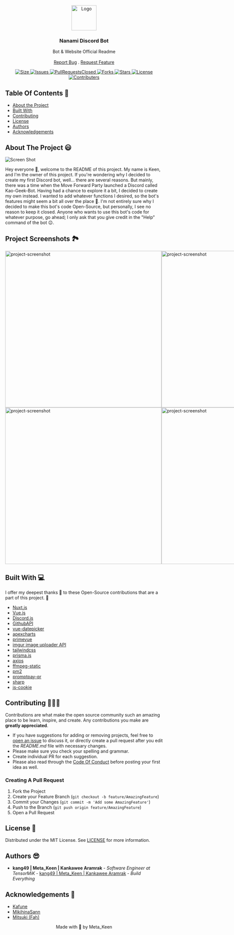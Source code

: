 <br/>
<p align="center">
  <a href="https://github.com/kang49/nanami-discord-bot">
    <img src="https://i.imgur.com/NexyuyH.png" alt="Logo" width="80" height="80">
  </a>

  <h3 align="center">Nanami Discord Bot</h3>

  <p align="center">
    Bot & Website Official Readme
    <br/>
    <br/>
    <a href="https://nanami.tensormik.com/support">Report Bug</a>
    .
    <a href="https://nanami.tensormik.com/support">Request Feature</a>
  </p>
</p>

<p align="center">
  <a href="https://github.com/kang49/nanami-discord-bot">
    <img src="https://img.shields.io/github/repo-size/kang49/nanami-discord-bot.svg?style=for-the-badge&logo=appveyor" alt="Size">
  </a>
  <a href="https://github.com/kang49/nanami-discord-bot/issues">
    <img src="https://img.shields.io/github/issues/kang49/nanami-discord-bot.svg?color=orange&style=for-the-badge&logo=appveyor" alt="Issues">
  </a>
  <a href="https://github.com/kang49/nanami-discord-bot/pulls">
    <img src="https://img.shields.io/github/issues-pr-closed/kang49/nanami-discord-bot.svg?style=for-the-badge&logo=appveyor" alt="PullRequestsClosed">
  <a href="https://github.com/kang49/nanami-discord-bot/forks">
    <img src="https://img.shields.io/github/forks/kang49/nanami-discord-bot?style=for-the-badge" alt="Forks">
  </a>
  <a href="https://github.com/kang49/nanami-discord-bot/stargazers">
    <img src="https://img.shields.io/github/stars/kang49/nanami-discord-bot?color=gold&style=for-the-badge" alt="Stars">
  </a>
  <a href="https://github.com/kang49/nanami-discord-bot/blob/main/LICENSE">
    <img src="https://img.shields.io/github/license/kang49/nanami-discord-bot?style=for-the-badge" alt="License">
  </a>
   <a href="https://github.com/kang49/nanami-discord-bot/graphs/contributors">
    <img src="https://img.shields.io/github/contributors/kang49/nanami-discord-bot?color=black&style=for-the-badge" alt="Contributers">
  </a>
</p>

## Table Of Contents 📑

* [About the Project](#about-the-project)
* [Built With](#built-with)
* [Contributing](#contributing)
* [License](#license)
* [Authors](#authors)
* [Acknowledgements](#acknowledgements)

## About The Project 😃

![Screen Shot](https://camo.githubusercontent.com/28d0a3d990d90946fcfc4966029186b2d6918d56b6164cc1f220c6163ff7e340/68747470733a2f2f692e696d6775722e636f6d2f344530364d67702e706e67)

Hey everyone 👋, welcome to the README of this project. My name is Keen, and I'm the owner of this project. If you're wondering why I decided to create my first Discord bot, well... there are several reasons. But mainly, there was a time when the Move Forward Party launched a Discord called Kao-Geek-Bot. Having had a chance to explore it a bit, I decided to create my own instead. I wanted to add whatever functions I desired, so the bot's features might seem a bit all over the place 🤣. I'm not entirely sure why I decided to make this bot's code Open-Source, but personally, I see no reason to keep it closed. Anyone who wants to use this bot's code for whatever purpose, go ahead; I only ask that you give credit in the "Help" command of the bot 😉.

<h2>Project Screenshots 🏞️</h2>
<div style="display: flex;">
<img src="https://i.imgur.com/oBDbRcH.png" alt="project-screenshot" width="500">

<img src="https://i.imgur.com/FEgHGCD.png" alt="project-screenshot" width="500">
</div>
<div style="display: flex;">
<img src="https://i.imgur.com/RVC36Wg.png" alt="project-screenshot" width="500">

<img src="https://i.imgur.com/0ZF35Rh.png" alt="project-screenshot" width="500">
</div>

## Built With 💻

I offer my deepest thanks 🙇 to these Open-Source contributions that are a part of this project. 🤍

* [Nuxt.js](https://nuxt.com)
* [Vue.js](https://vuejs.org)
* [Discord.js](https://discord.js.org)
* [GithubAPI](https://docs.github.com/en/rest?apiVersion=2022-11-28)
* [vue-datepicker](https://vue3datepicker.com)
* [apexcharts](https://apexcharts.com)
* [primevue](https://primevue.org)
* [imgur image uploader API](https://imgur.com)
* [tailwindcss](https://tailwindcss.com)
* [prisma.js](https://www.prisma.io)
* [axios](https://axios-http.com)
* [ffmpeg-static](https://github.com/eugeneware/ffmpeg-static#readme)
* [pm2](https://pm2.keymetrics.io)
* [promptpay-qr](https://github.com/dtinth/promptpay-qr)
* [sharp](https://sharp.pixelplumbing.com)
* [js-cookie](https://github.com/js-cookie)

## Contributing 🧑🏻‍💻

Contributions are what make the open source community such an amazing place to be learn, inspire, and create. Any contributions you make are **greatly appreciated**.
* If you have suggestions for adding or removing projects, feel free to [open an issue](https://github.com/kang49/nanami-discord-bot/issues/new) to discuss it, or directly create a pull request after you edit the *README.md* file with necessary changes.
* Please make sure you check your spelling and grammar.
* Create individual PR for each suggestion.
* Please also read through the [Code Of Conduct](https://github.com/kang49/nanami-discord-bot/blob/main/CODE_OF_CONDUCT.md) before posting your first idea as well.

### Creating A Pull Request

1. Fork the Project
2. Create your Feature Branch (`git checkout -b feature/AmazingFeature`)
3. Commit your Changes (`git commit -m 'Add some AmazingFeature'`)
4. Push to the Branch (`git push origin feature/AmazingFeature`)
5. Open a Pull Request

## License 🔑

Distributed under the MIT License. See [LICENSE](https://github.com/kang49/nanami-discord-bot/blob/main/LICENSE.md) for more information.

## Authors 😎

* **kang49 | Meta_Keen | Kankawee Aramrak** - *Software Engineer at TensorMiK* - [kang49 | Meta_Keen | Kankawee Aramrak](https://github.com/kang49) - *Build Everything*

## Acknowledgements 🙇

* [Kafune](https://github.com/AsamiKafune)
* [MikihinaSann](https://github.com/MikihinaSann)
* [Mitsuki (Fah)](https://discord.com/users/629724968061632522)

<p align="center">
    Made with 💖 by Meta_Keen
</p>
